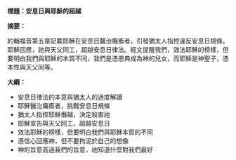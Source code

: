 **標題：安息日與耶穌的超越**

**摘要：**

約翰福音第五章記載耶穌在安息日醫治癱瘓者，引發猶太人指控違反安息日規條。耶穌回應，祂與天父同工，超越安息日律法。經文提醒我們，效法耶穌的榜樣，但要明白我們與耶穌的本質不同，我們是憑恩典成為神的兒女，而耶穌是神聖子，憑本性與天父同等。

**大綱：**

* 安息日律法的本意與猶太人的過度解讀
* 耶穌醫治癱瘓者，挑戰安息日規條
* 猶太人指控耶穌僭越，決定殺害祂
* 耶穌宣告與天父同工，超越安息日
* 效法耶穌的榜樣，但要明白我們與耶穌本質的不同
* 憑信心回應神，但不要拘泥於自己的想像
* 神的旨意高過我們的旨意，祂知道什麼對我們最好